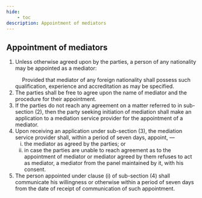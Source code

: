 ```yaml
---
hide:
    - toc
description: Appointment of mediators
---
```


<style>
    ol.outer-list{
        list-style-type: decimal;
    }
    ol.outer-list ol.inner-list {
        list-style-type: lower-roman;
    }
</style>

## Appointment of mediators

<ol class="outer-list">
<li> Unless otherwise agreed upon by the parties, a person of any nationality may be appointed as a mediator: </p>&emsp; Provided that mediator of any foreign nationality shall possess such qualification, experience and accreditation as may be specified.</li>
<li> The parties shall be free to agree upon the name of mediator and the procedure for their appointment.</li>
<li> If the parties do not reach any agreement on a matter referred to in sub-section (2), then the party seeking initiation of mediation shall make an application to a mediation service provider for the appointment of a mediator.</li>
<li> Upon receiving an application under sub-section (3), the mediation service provider shall, within a period of seven days, appoint, —
    <ol class="inner-list">
        <li> the mediator as agreed by the parties; or</li>
        <li> in case the parties are unable to reach agreement as to the appointment of mediator or mediator agreed by them refuses to act as mediator, a mediator from the panel maintained by it, with his consent.</li>
    </ol>
</li>
<li> The person appointed under clause (i) of sub-section (4) shall communicate his willingness or otherwise within a period of seven days from the date of receipt of communication of such appointment.</li>
</ol>
